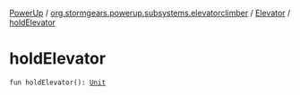 [PowerUp](../../index.md) / [org.stormgears.powerup.subsystems.elevatorclimber](../index.md) / [Elevator](index.md) / [holdElevator](./hold-elevator.md)

# holdElevator

`fun holdElevator(): `[`Unit`](https://kotlinlang.org/api/latest/jvm/stdlib/kotlin/-unit/index.html)